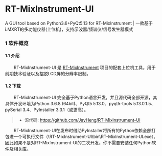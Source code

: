 # RT-MixInstrument-UI
A GUI tool based on Python3.6+PyQt5.13 for RT-MixInstrument | 一款基于i.MXRT的多功能仪器(上位机)，支持示波器/频谱仪/信号发生器模式

### 1 软件概览
#### 1.1 介绍
　　RT-MixInstrument-UI 是 [RT-MixInstrument](https://github.com/JayHeng/RT-MixInstrument) 项目的配套上位机工具，用于前期技术验证以及摆脱LCD屏的分辨率限制。  

#### 1.2 下载
　　RT-MixInstrument-UI 完全基于Python语言开发，并且源代码全部开源，其具体开发环境为Python 3.6.8 (64bit)、PyQt5 5.13.0、pyqt5-tools 5.13.0.1.5、pySerial 3.4、PyInstaller 3.3.1（或更高）。  

> * 源代码: https://github.com/JayHeng/RT-MixInstrument-UI  

　　RT-MixInstrument-UI在发布时借助PyInstaller将所有的Python依赖全部打包进一个可执行文件（\RT-MixInstrument-UI\bin\RT-MixInstrument-UI.exe），因此如果不是对RT-MixInstrument-UI的二次开发，你不需要安装任何Python软件及相关库。  

